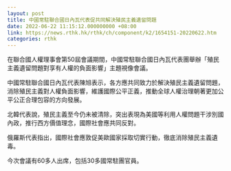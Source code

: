 ```yaml
---
layout: post
title: 中國常駐聯合國日內瓦代表促共同解決殖民主義遺留問題
date: 2022-06-22 11:15:12.000000000 +08:00
link: https://news.rthk.hk/rthk/ch/component/k2/1654151-20220622.htm
categories: rthk
---
```


在聯合國人權理事會第50屆會議期間，中國常駐聯合國日內瓦代表團舉辦「殖民主義遺留問題對享有人權的負面影響」主題視像會議。

中國常駐聯合國日內瓦代表陳旭表示，各方應共同致力於解決殖民主義遺留問題，消除殖民主義對人權負面影響，維護國際公平正義，推動全球人權治理朝著更加公平公正合理包容的方向發展。

北韓代表說，殖民主義至今仍未被清除，突出表現為美國等利用人權問題干涉別國內政，推行西方價值理念，國際社會應共同反對。

俄羅斯代表指出，國際社會應敦促美歐國家採取切實行動，徹底消除殖民主義遺毒。

今次會議有60多人出席，包括30多國常駐團官員。
